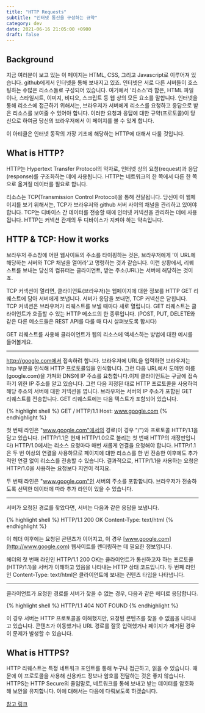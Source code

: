 ```yaml
---
title: "HTTP Requests"
subtitle: "인터넷 통신을 구성하는 규약"
category: dev
date: 2021-06-16 21:05:00 +0900
draft: false
---
```


## Background

지금 여러분이 보고 있는 이 페이지는 HTML, CSS, 그리고 Javascript로 이루어져 있습니다. github에게서 인터넷을 통해 보내지고 있죠. 인터넷은 서로 다른 서버들이 호스팅하는 수많은 리소스들로 구성되어 있습니다. 여기에서 '리소스'라 함은, HTML 파일이나, 스타일시트, 이미지, 비디오, 스크립트 등 웹 상의 모든 요소를 말합니다. 인터넷을 통해 리소스에 접근하기 위해서는, 브라우저가 서버에게 리소스를 요청하고 응답으로 받은 리소스를 보여줄 수 있어야 합니다. 이러한 요청과 응답에 대한 규약(프로토콜)이 당신으로 하여금 당신의 브라우저에서 이 페이지를 볼 수 있게 합니다.

이 아티클은 인터넷 동작의 가장 기초에 해당하는 HTTP에 대해서 다룰 것입니다.

## What is HTTP?

HTTP는 Hypertext Transfer Protocol의 약자로, 인터넷 상의 요청(request)과 응답(response)를 구조화하는 데에 사용됩니다. HTTP는 네트워크의 한 쪽에서 다른 한 쪽으로 옮겨질 데이터를 필요로 합니다.

리소스는 TCP(Transmission Control Protocol)을 통해 전달됩니다. 당신이 이 웹페이지를 보기 위해서는, TCP가 브라우저와 github 서버 사이의 채널을 관리하고 있어야 합니다. TCP는 디바이스 간 데이터를 전송할 때에 인터넷 커넥션을 관리하는 데에 사용됩니다. HTTP는 커넥션 관계의 두 디바이스가 지켜야 하는 약속입니다.

## HTTP & TCP: How it works

브라우저 주소창에 어떤 웹사이트의 주소를 타이핑하는 것은, 브라우저에게 '이 URL에 해당하는 서버와 TCP 채널을 열어라'고 명령하는 것과 같습니다. 이런 상황에서, 리퀘스트를 보내는 당신의 컴퓨터는 클라이언트, 받는 주소(URL)는 서버에 해당하는 것이죠.

TCP 커넥션이 열리면, 클라이언트(브라우저)는 웹페이지에 대한 정보를 HTTP GET 리퀘스트에 담아 서버에게 보냅니다. 서버가 응답을 보내면, TCP 커넥션은 닫힙니다. TCP 커넥션은 브라우저가 리퀘스트를 보낼 때마다 새로 열립니다. GET 리퀘스트는 클라이언트가 호출할 수 있는 HTTP 메소드의 한 종류입니다. (POST, PUT, DELETE와 같은 다른 메소드들은 REST API를 다룰 때 다시 살펴보도록 합시다)

GET 리퀘스트를 사용해 클라이언트가 웹의 리소스에 액세스하는 방법에 대한 예시를 들어볼게요.

---

http://google.com에서 접속하려 합니다. 브라우저에 URL을 입력하면 브라우저는 http 부분을 인식해 HTTP 프로토콜임을 인식합니다. 그런 다음 URL에서 도메인 이름(google.com)을 가져와 DNS에 IP 주소를 요청합니다.이제 클라이언트는 구글에 접속하기 위한 IP 주소를 알고 있습니다. 그런 다음 지정된 대로 HTTP 프로토콜을 사용하여 해당 주소의 서버에 대한 커넥션을 엽니다. 브라우저는 서버의 IP 주소가 포함된 GET 리퀘스트를 전송합니다. GET 리퀘스트에는 다음 텍스트가 포함되어 있습니다.

{% highlight shell %}
GET / HTTP/1.1
Host: www.google.com
{% endhighlight %}

첫 번째 라인은 "www.google.com"에서의 경로(이 경우 "/")와 프로토콜 HTTP/1.1을 담고 있습니다. (HTTP/1.1은 현재 HTTP/1.0으로 불리는 첫 번째 HTTP의 개정판입니다) HTTP/1.0에서는 리소스 요청마다 매번 새롭게 연결을 요청해야 합니다. HTTP/1.1은 두 번 이상의 연결을 사용하므로 페이지에 대한 리소스를 한 번 전송한 이후에도 추가적인 연결 없이 리소스를 전송할 수 있습니다. 결과적으로, HTTP/1.1을 사용하는 요청은 HTTP/1.0을 사용하는 요청보다 지연이 적지요.

두 번째 라인은 "www.google.com"인 서버의 주소를 포함합니다. 브라우저가 전송하도록 선택한 데이터에 따라 추가 라인이 있을 수 있습니다.

---

서버가 요청된 경로를 찾았다면, 서버는 다음과 같은 응답을 보냅니다.

{% highlight shell %}
HTTP/1.1 200 OK
Content-Type: text/html
{% endhighlight %}

이 헤더 이후에는 요청된 콘텐츠가 이어지고, 이 경우 [www.google.com](http://www.google.com) 웹사이트를 렌더링하는 데 필요한 정보입니다.

헤더의 첫 번째 라인인 HTTP/1.1 200 OK는 클라이언트가 통신하고자 하는 프로토콜(HTTP/1.1)을 서버가 이해하고 있음을 나타내는 HTTP 상태 코드입니다. 두 번째 라인인 Content-Type: text/html은 클라이언트에 보내는 컨텐츠 타입을 나타냅니다.

---

클라이언트가 요청한 경로를 서버가 찾을 수 없는 경우, 다음과 같은 헤더로 응답합니다.

{% highlight shell %}
HTTP/1.1 404 NOT FOUND
{% endhighlight %}

이 경우 서버는 HTTP 프로토콜을 이해했지만, 요청된 콘텐츠를 찾을 수 없음을 나타내고 있습니다. 콘텐츠가 이동했거나 URL 경로를 잘못 입력했거나 페이지가 제거된 경우 이 문제가 발생할 수 있습니다. 

## What is HTTPS?

HTTP 리퀘스트는 특정 네트워크 포인트를 통해 누구나 접근하고, 읽을 수 있습니다. 때문에 이 프로토콜을 사용해 신용카드 정보나 암호를 전달하는 것은 좋지 않습니다. HTTPS는 HTTP Secure의 줄임말로, 네트워크를 통해 보내고 받는 데이터를 암호화해 보안을 유지합니다. 이에 대해서는 다음에 다뤄보도록 하겠습니다.


[참고 링크](https://developer.mozilla.org/en-US/docs/Web/HTTP)